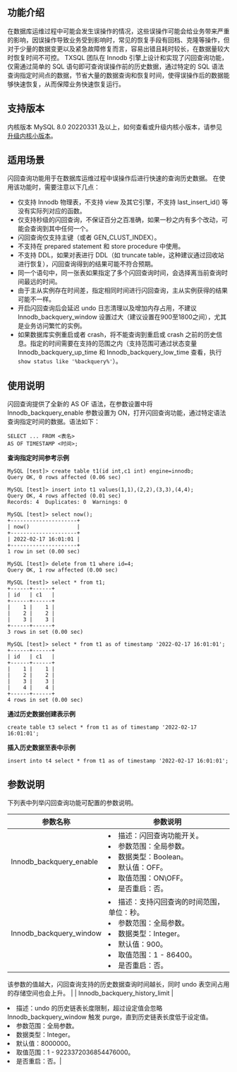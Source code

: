 ## 功能介绍
在数据库运维过程中可能会发生误操作的情况，这些误操作可能会给业务带来严重的影响，因误操作导致业务受到影响时，常见的恢复手段有回档、克隆等操作，但对于少量的数据变更以及紧急故障修复而言，容易出错且耗时较长，在数据量较大时恢复时间不可控。
TXSQL 团队在 Innodb 引擎上设计和实现了闪回查询功能，仅需通过简单的 SQL 语句即可查询误操作前的历史数据，通过特定的 SQL 语法查询指定时间点的数据，节省大量的数据查询和恢复时间，使得误操作后的数据能够快速恢复，从而保障业务快速恢复运行。

## 支持版本
内核版本 MySQL 8.0 20220331 及以上，如何查看或升级内核小版本，请参见 [升级内核小版本](https://cloud.tencent.com/document/product/236/45522)。

## 适用场景
闪回查询功能用于在数据库运维过程中误操作后进行快速的查询历史数据。
在使用该功能时，需要注意以下几点：
- 仅支持 Innodb 物理表，不支持 view 及其它引擎，不支持 last_insert_id() 等没有实际列对应的函数。
- 仅支持秒级的闪回查询，不保证百分之百准确，如果一秒之内有多个改动，可能会查询到其中任何一个。
- 闪回查询仅支持主键（或者 GEN_CLUST_INDEX）。
- 不支持在 prepared statement 和 store procedure 中使用。
- 不支持 DDL，如果对表进行 DDL（如 truncate table，这种建议通过回收站进行恢复），闪回查询得到的结果可能不符合预期。
- 同一个语句中，同一张表如果指定了多个闪回查询时间，会选择离当前查询时间最远的时间。
- 由于主从实例存在时间差，指定相同时间进行闪回查询，主从实例获得的结果可能不一样。
- 开启闪回查询后会延迟 undo 日志清理以及增加内存占用，不建议 Innodb_backquery_window 设置过大（建议设置在900至1800之间），尤其是业务访问繁忙的实例。
- 如果数据库实例重启或者 crash，将不能查询到重启或 crash 之前的历史信息。指定的时间需要在支持的范围之内（支持范围可通过状态变量 Innodb_backquery_up_time 和 Innodb_backquery_low_time 查看，执行 `show status like '%backquery%'`）。

## 使用说明
闪回查询提供了全新的 AS OF 语法，在参数设置中将 Innodb_backquery_enable 参数设置为 ON，打开闪回查询功能，通过特定语法查询指定时间的数据。语法如下：
```
SELECT ... FROM <表名>
AS OF TIMESTAMP <时间>;
```
**查询指定时间参考示例**
```
MySQL [test]> create table t1(id int,c1 int) engine=innodb;
Query OK, 0 rows affected (0.06 sec)

MySQL [test]> insert into t1 values(1,1),(2,2),(3,3),(4,4);
Query OK, 4 rows affected (0.01 sec)
Records: 4  Duplicates: 0  Warnings: 0

MySQL [test]> select now();
+---------------------+
| now()               |
+---------------------+
| 2022-02-17 16:01:01 |
+---------------------+
1 row in set (0.00 sec)

MySQL [test]> delete from t1 where id=4;
Query OK, 1 row affected (0.00 sec)

MySQL [test]> select * from t1;
+------+------+
| id   | c1   |
+------+------+
|    1 |    1 |
|    2 |    2 |
|    3 |    3 |
+------+------+
3 rows in set (0.00 sec)

MySQL [test]> select * from t1 as of timestamp '2022-02-17 16:01:01';
+------+------+
| id   | c1   |
+------+------+
|    1 |    1 |
|    2 |    2 |
|    3 |    3 |
|    4 |    4 |
+------+------+
4 rows in set (0.00 sec)
```
**通过历史数据创建表示例**
```
create table t3 select * from t1 as of timestamp '2022-02-17 16:01:01';
```
**插入历史数据至表中示例**
```
insert into t4 select * from t1 as of timestamp '2022-02-17 16:01:01';
```

## 参数说明
下列表中列举闪回查询功能可配置的参数说明。

| 参数名称 | 参数说明 | 
|---------|---------|
| Innodb_backquery_enable | <li>描述：闪回查询功能开关。<br><li>参数范围：全局参数。<br><li>数据类型：Boolean。<br><li>默认值：OFF。<br><li>取值范围：ON\OFF。<br><li>是否重启：否。 | 
| Innodb_backquery_window | <li>描述：支持闪回查询的时间范围，单位：秒。<br><li>参数范围：全局参数。<br><li>数据类型：Integer。<br><li>默认值：900。<br><li>取值范围：1 - 86400。<br><li>是否重启：否。<dx-alert infotype="explain" title="">
该参数的值越大，闪回查询支持的历史数据查询时间越长，同时 undo 表空间占用的存储空间也会上升。
</dx-alert> | 
| Innodb_backquery_history_limit | <li>描述：undo 的历史链表长度限制，超过设定值会忽略 Innodb_backquery_window 触发 purge，直到历史链表长度低于设定值。<br><li>参数范围：全局参数。<br><li>数据类型：Integer。<br><li>默认值：8000000。<br><li>取值范围：1 -  9223372036854476000。<br><li>是否重启：否。| 


